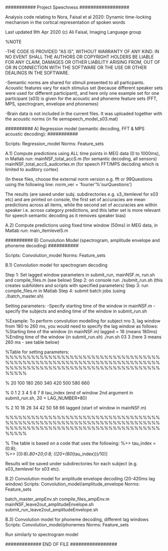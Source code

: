###########        Project Speechness      ##################

Analysis code relating to Nora, Faisal et al 2020: Dynamic time-locking mechanism in the cortical representation of spoken words

Last updated 9th Apr 2020 (c) Ali Faisal, Imaging Language group

%NOTE

-THE CODE IS PROVIDED "AS IS", WITHOUT WARRANTY OF ANY KIND. IN NO EVENT SHALL THE AUTHORS OR COPYRIGHT HOLDERS BE LIABLE FOR ANY CLAIM, DAMAGES OR OTHER LIABILITY ARISING FROM, OUT OF OR IN CONNECTION WITH THE SOFTWARE OR THE USE OR OTHER DEALINGS IN THE SOFTWARE. 

-Semantic norms are shared for stimuli presented to all particpants. Acoustic features vary for each stimulus set (because different speaker sets were used for different participant), and here only one example set for one participant (s03) is given for the acoustic and phoneme feature sets (FFT, MPS, spectrogram, envelope and phonemes)

-Brain data is not included in the current files. It was uploaded together with the acoustic norms (in fle semspeech_model_s03.mat) 


##########   A) Regression model (semantic decoding, FFT & MPS acoustic decoding): ###########

Scripts: Regression_model
Norms: Feature_sets

A.1) Compute predictions using ALL time points in MEG data (0 to 1000ms), in Matlab run:
mainNSF_total_accS.m (for semantic decoding, all sensors)
mainNSF_total_accS_audcortex.m (for speech FFT/MPS decoding which is limited to auditory cortex)

(In these files, choose the external norm version e.g. fft or 99Questions using the following line: norm_ver = 'fourier'%'ourQuestions')

The results (are saved under subj. subdirectories e.g. s3_itemlevel for s03 etc) and are printed on console, 
the first set of accuracies are mean predictions across all items, 
while the second set of accuracies are within speaker i.e. across category predictions, and this latter
set is more relevant for speech semantic decoding as it removes speaker bias)

A.2) Compute predictions using fixed time window (50ms) in MEG data, in Matlab run:
main_itemlevelS.m



##########   B) Convolution Model (spectrogram, amplitude envelope and phoneme decoding) ###########

Scripts: Convolution_model
Norms: Feature_sets

B.1) Convolution model for spectrogram decoding

Step 1: Set lagged window parameters in submit_run, mainNSF.m, run.sh and compile_files.m (see below)
Step 2: on console run ./submit_run.sh (this creates subfolders and scripts with specified parameters)
Step 3: run compile_files.m in Matlab
Step 4: submit batch jobs (using ./batch_master.sh)

Setting parameters:
-Specify starting time of the window in mainNSF.m 
-specify the subjects and ending time of the window in submit_run.sh

%Example: To perform convolution modelling for subject nro 3, lag window from 180 to 260 ms, 
you would need to specify the lag window as follows:
%Starting time of the window (in mainNSF.m)
lagged = 18 (means 180ms)
%Ending time of the window (in submit_run.sh)
./run.sh 03 3 (here 3 means 260 ms - see table below)

%Table for setting parameters:
%%%%%%%%%%%%%%%%%%%%%%%%%%%%%%%%%%%%%%%%%%%%%%%%%%%%%%%%%%%%%%%%%%%%%%%%%%%%%%%%%%%%%%%%%%%%%%%%%%%%%%%%%%%%%%%%%

%    20   100   180   260   340   420   500   580   660

%     0     1     2     3     4     5     6     7     8 tau_index (end of window 2nd argument in submit_run.sh, 20 + LAG_NUMBER*80)

%     2    10    18    26    34    42    50    58    66 lagged (start of window in mainNSF.m)

%%%%%%%%%%%%%%%%%%%%%%%%%%%%%%%%%%%%%%%%%%%%%%%%%%%%%%%%%%%%%%%%%%%%%%%%%%%%%%%%%%%%%%%%%%%%%%%%%%%%%%%%%%%%%%%%%

% The table is based on a code that uses the following:
%>> tau_index = (0:8);                            
%>> [(0:8).*80+20;0:8; ((20+(80*(tau_index)))/10)]

Results will be saved under subdirectories for each subject (e.g. s03_itemlevel for s03 etc).


B.2) Convolution model for amplitude envelope decoding (20-420ms lag window)
Scripts: Convolution_model/amplitude_envelope
Norms: Feature_sets 

batch_master_ampEnv.sh
compile_files_ampEnv.m
mainNSF_leave2out_amplitudeEnvelope.sh
submit_run_leave2out_amplitudeEnvelope.sh


B.3) Convolution model for phoneme decoding, different lag windows
Scripts: Convolution_model/phonemes
Norms: Feature_sets

Run similarly to spectrogram model



############# END OF FILE #################
